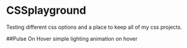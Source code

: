 # CSSplayground
Testing different css options and a place to keep all of my css projects.

##Pulse On Hover
simple lighting animation on hover